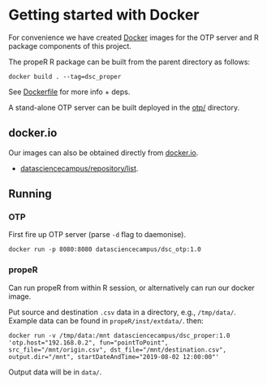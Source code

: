 # Getting started with Docker

For convenience we have created [Docker](https://www.docker.com/) images for
the OTP server and R package components of this project.

The propeR R package can be built from the parent directory as follows:

```
docker build . --tag=dsc_proper
```

See [Dockerfile](Dockerfile) for more info + deps.


A stand-alone OTP server can be built deployed in the [otp/](otp/) directory.

## docker.io

Our images can also be obtained directly from [docker.io](https://docker.io).

* [datasciencecampus/repository/list](https://cloud.docker.com/u/datasciencecampus/repository/list).

## Running

### OTP

First fire up OTP server (parse `-d` flag to daemonise).

```
docker run -p 8080:8080 datasciencecampus/dsc_otp:1.0
```

### propeR

Can run propeR from within R session, or alternatively can run our docker
image.

Put source and destination `.csv` data in a directory, e.g., `/tmp/data/`.
Example data can be found in `propeR/inst/extdata/`. then:

```
docker run -v /tmp/data:/mnt datasciencecampus/dsc_proper:1.0 'otp.host="192.168.0.2", fun="pointToPoint", src_file="/mnt/origin.csv", dst_file="/mnt/destination.csv", output.dir="/mnt", startDateAndTime="2019-08-02 12:00:00"'
```

Output data will be in `data/`.
